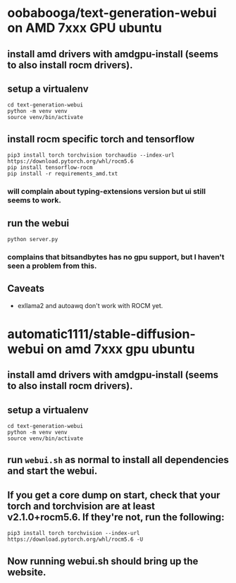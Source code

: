 # oobabooga/text-generation-webui on AMD 7xxx GPU ubuntu
## install amd drivers with amdgpu-install (seems to also install rocm drivers).
## setup a virtualenv
```
cd text-generation-webui
python -m venv venv
source venv/bin/activate
```
## install rocm specific torch and tensorflow
```
pip3 install torch torchvision torchaudio --index-url https://download.pytorch.org/whl/rocm5.6
pip install tensorflow-rocm
pip install -r requirements_amd.txt
```
### will complain about typing-extensions version but ui still seems to work.
## run the webui
```
python server.py
```
### complains that bitsandbytes has no gpu support, but I haven't seen a problem from this.
## Caveats
- exllama2 and autoawq don't work with ROCM yet.

# automatic1111/stable-diffusion-webui on amd 7xxx gpu ubuntu
## install amd drivers with amdgpu-install (seems to also install rocm drivers).
## setup a virtualenv
```
cd text-generation-webui
python -m venv venv
source venv/bin/activate
```
## run `webui.sh` as normal to install all dependencies and start the webui.
## If you get a core dump on start, check that your torch and torchvision are at least v2.1.0+rocm5.6. If they're not, run the following:
```
pip3 install torch torchvision --index-url https://download.pytorch.org/whl/rocm5.6 -U
```
## Now running webui.sh should bring up the website.

